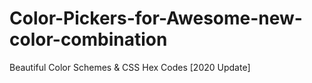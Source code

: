 # Color-Pickers-for-Awesome-new-color-combination
Beautiful Color Schemes &amp; CSS Hex Codes [2020 Update]
